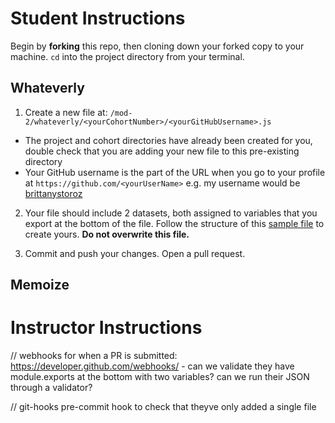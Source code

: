 # Student Instructions

Begin by **forking** this repo, then cloning down your forked copy to your machine. `cd` into the project directory from your terminal.


## Whateverly

1) Create a new file at: `/mod-2/whateverly/<yourCohortNumber>/<yourGitHubUsername>.js`

  * The project and cohort directories have already been created for you, double check that you are adding your new file to this pre-existing directory
  * Your GitHub username is the part of the URL when you go to your profile at `https://github.com/<yourUserName>` e.g. my username would be [brittanystoroz](https://github.com/brittanystoroz)

2) Your file should include 2 datasets, both assigned to variables that you export at the bottom of the file. Follow the structure of this [sample file](https://github.com/turingschool-examples/fe-apps/blob/master/mod-2/whateverly/1811/sample.js) to create yours. **Do not overwrite this file.**

3) Commit and push your changes. Open a pull request.




## Memoize





# Instructor Instructions


// webhooks for when a PR is submitted: https://developer.github.com/webhooks/ - can we validate they have module.exports at the bottom with two variables? can we run their JSON through a validator?


// git-hooks pre-commit hook to check that theyve only added a single file

